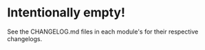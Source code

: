 # Intentionally empty!

See the CHANGELOG.md files in each module's for their respective changelogs.
